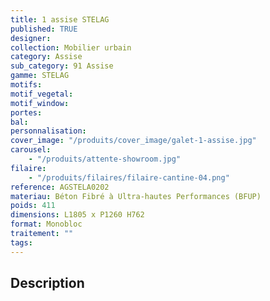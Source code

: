```yaml
---
title: 1 assise STELAG
published: TRUE
designer:
collection: Mobilier urbain
category: Assise
sub_category: 91 Assise
gamme: STELAG
motifs:
motif_vegetal:
motif_window:
portes:
bal:
personnalisation:
cover_image: "/produits/cover_image/galet-1-assise.jpg"
carousel:
    - "/produits/attente-showroom.jpg"
filaire:
    - "/produits/filaires/filaire-cantine-04.png"
reference: AGSTELA0202
materiau: Béton Fibré à Ultra-hautes Performances (BFUP)
poids: 411
dimensions: L1805 x P1260 H762
format: Monobloc
traitement: ""
tags:
---
```


## Description

